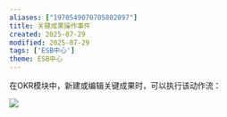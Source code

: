 ```yaml
---
aliases: ["1970549070705802097"]
title: 关键成果操作事件
created: 2025-07-29
modified: 2025-07-29
tags: ['ESB中心']
theme: ESB中心
---
```


在OKR模块中，新建或编辑关键成果时，可以执行该动作流：

![](https://myhelpdoc.oss-cn-heyuan.aliyuncs.com/mdimages/cbdee153ce30520dcb44b5a56b851877.jpg)